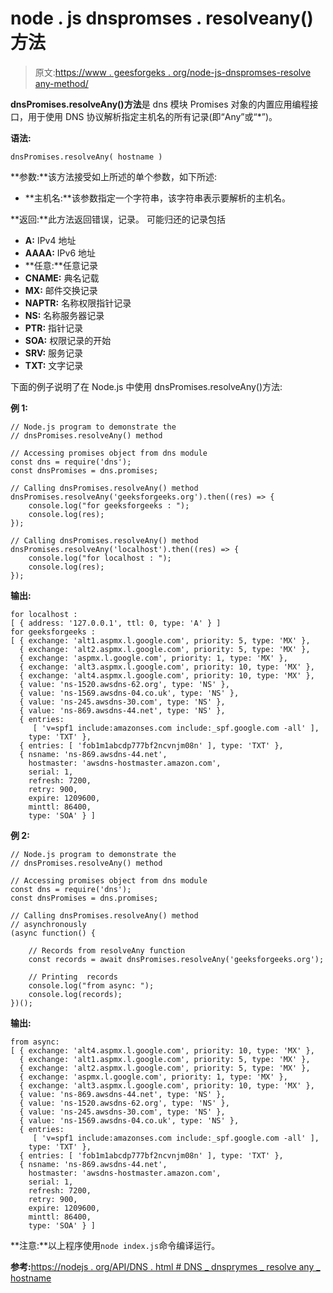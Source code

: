 # node . js dnspromses . resolveany()方法

> 原文:[https://www . geesforgeks . org/node-js-dnspromses-resolve any-method/](https://www.geeksforgeeks.org/node-js-dnspromises-resolveany-method/)

**dnsPromises.resolveAny()方法**是 dns 模块 Promises 对象的内置应用编程接口，用于使用 DNS 协议解析指定主机名的所有记录(即“Any”或“*”)。

**语法:**

```
dnsPromises.resolveAny( hostname )
```

**参数:**该方法接受如上所述的单个参数，如下所述:

*   **主机名:**该参数指定一个字符串，该字符串表示要解析的主机名。

**返回:**此方法返回错误，记录。
可能归还的记录包括

*   **A:** IPv4 地址
*   **AAAA:** IPv6 地址
*   **任意:**任意记录
*   **CNAME:** 典名记载
*   **MX:** 邮件交换记录
*   **NAPTR:** 名称权限指针记录
*   **NS:** 名称服务器记录
*   **PTR:** 指针记录
*   **SOA:** 权限记录的开始
*   **SRV:** 服务记录
*   **TXT:** 文字记录

下面的例子说明了在 Node.js 中使用 dnsPromises.resolveAny()方法:

**例 1:**

```
// Node.js program to demonstrate the   
// dnsPromises.resolveAny() method

// Accessing promises object from dns module
const dns = require('dns');
const dnsPromises = dns.promises;

// Calling dnsPromises.resolveAny() method 
dnsPromises.resolveAny('geeksforgeeks.org').then((res) => {
    console.log("for geeksforgeeks : ");
    console.log(res);
});

// Calling dnsPromises.resolveAny() method 
dnsPromises.resolveAny('localhost').then((res) => {
    console.log("for localhost : ");
    console.log(res);
});
```

**输出:**

```
for localhost :
[ { address: '127.0.0.1', ttl: 0, type: 'A' } ]
for geeksforgeeks :
[ { exchange: 'alt1.aspmx.l.google.com', priority: 5, type: 'MX' },
  { exchange: 'alt2.aspmx.l.google.com', priority: 5, type: 'MX' },
  { exchange: 'aspmx.l.google.com', priority: 1, type: 'MX' },
  { exchange: 'alt3.aspmx.l.google.com', priority: 10, type: 'MX' },
  { exchange: 'alt4.aspmx.l.google.com', priority: 10, type: 'MX' },
  { value: 'ns-1520.awsdns-62.org', type: 'NS' },
  { value: 'ns-1569.awsdns-04.co.uk', type: 'NS' },
  { value: 'ns-245.awsdns-30.com', type: 'NS' },
  { value: 'ns-869.awsdns-44.net', type: 'NS' },
  { entries:
     [ 'v=spf1 include:amazonses.com include:_spf.google.com -all' ],
    type: 'TXT' },
  { entries: [ 'fob1m1abcdp777bf2ncvnjm08n' ], type: 'TXT' },
  { nsname: 'ns-869.awsdns-44.net',
    hostmaster: 'awsdns-hostmaster.amazon.com',
    serial: 1,
    refresh: 7200,
    retry: 900,
    expire: 1209600,
    minttl: 86400,
    type: 'SOA' } ]

```

**例 2:**

```
// Node.js program to demonstrate the   
// dnsPromises.resolveAny() method

// Accessing promises object from dns module
const dns = require('dns');
const dnsPromises = dns.promises;

// Calling dnsPromises.resolveAny() method 
// asynchronously 
(async function() {

    // Records from resolveAny function
    const records = await dnsPromises.resolveAny('geeksforgeeks.org');

    // Printing  records
    console.log("from async: ");
    console.log(records);   
})();
```

**输出:**

```
from async:
[ { exchange: 'alt4.aspmx.l.google.com', priority: 10, type: 'MX' },
  { exchange: 'alt1.aspmx.l.google.com', priority: 5, type: 'MX' },
  { exchange: 'alt2.aspmx.l.google.com', priority: 5, type: 'MX' },
  { exchange: 'aspmx.l.google.com', priority: 1, type: 'MX' },
  { exchange: 'alt3.aspmx.l.google.com', priority: 10, type: 'MX' },
  { value: 'ns-869.awsdns-44.net', type: 'NS' },
  { value: 'ns-1520.awsdns-62.org', type: 'NS' },
  { value: 'ns-245.awsdns-30.com', type: 'NS' },
  { value: 'ns-1569.awsdns-04.co.uk', type: 'NS' },
  { entries:
     [ 'v=spf1 include:amazonses.com include:_spf.google.com -all' ],
    type: 'TXT' },
  { entries: [ 'fob1m1abcdp777bf2ncvnjm08n' ], type: 'TXT' },
  { nsname: 'ns-869.awsdns-44.net',
    hostmaster: 'awsdns-hostmaster.amazon.com',
    serial: 1,
    refresh: 7200,
    retry: 900,
    expire: 1209600,
    minttl: 86400,
    type: 'SOA' } ]

```

**注意:**以上程序使用`node index.js`命令编译运行。

**参考:**[https://nodejs . org/API/DNS . html # DNS _ dnsprymes _ resolve any _ hostname](https://nodejs.org/api/dns.html#dns_dnspromises_resolveany_hostname)